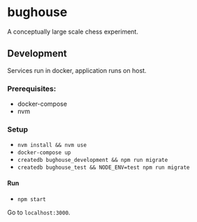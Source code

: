# bughouse

A conceptually large scale chess experiment.

## Development

Services run in docker, application runs on host.

### Prerequisites:

- docker-compose
- nvm

### Setup

- `nvm install && nvm use`
- `docker-compose up`
- `createdb bughouse_development && npm run migrate`
- `createdb bughouse_test && NODE_ENV=test npm run migrate`

#### Run

- `npm start`

Go to `localhost:3000`.
